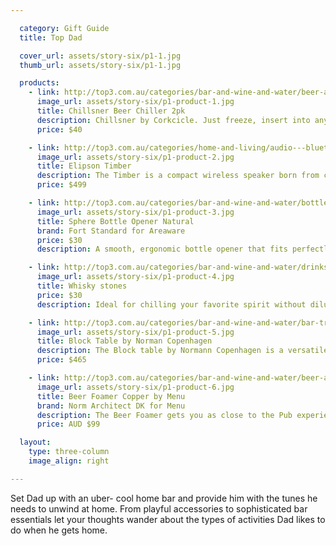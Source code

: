```yaml
---

  category: Gift Guide
  title: Top Dad

  cover_url: assets/story-six/p1-1.jpg
  thumb_url: assets/story-six/p1-1.jpg

  products:
    - link: http://top3.com.au/categories/bar-and-wine-and-water/beer-and-accessories/chillsner-beer-chiller/4002c
      image_url: assets/story-six/p1-product-1.jpg
      title: Chillsner Beer Chiller 2pk
      description: Chillsner by Corkcicle. Just freeze, insert into any bottled beer and never suffer through another warm brew. Respect the beer. Chillsner is perfect for parties, tailgating and pretty much any occasion where beloved beers are enjoyed.
      price: $40

    - link: http://top3.com.au/categories/home-and-living/audio---bluetooth-speakers/elipson-bluetooth-speakers/elipsontimber
      image_url: assets/story-six/p1-product-2.jpg
      title: Elipson Timber
      description: The Timber is a compact wireless speaker born from cooperation between Habitat & Elipson, that works according to the Bluetooth 2.1 protocol.
      price: $499

    - link: http://top3.com.au/categories/bar-and-wine-and-water/bottle-openers/areaware-sphere-bottle-opener/aw-fsbon
      image_url: assets/story-six/p1-product-3.jpg
      title: Sphere Bottle Opener Natural
      brand: Fort Standard for Areaware
      price: $30
      description: A smooth, ergonomic bottle opener that fits perfectly in the palm of your hand. Made From Beechwood.

    - link: http://top3.com.au/categories/bar-and-wine-and-water/drinks---cooling-accessories/whisky-stones/whiskystone
      image_url: assets/story-six/p1-product-4.jpg
      title: Whisky stones
      price: $30
      description: Ideal for chilling your favorite spirit without diluting its flavor with melting ice.

    - link: http://top3.com.au/categories/bar-and-wine-and-water/bar-trolleys/nm-block-table/602205
      image_url: assets/story-six/p1-product-5.jpg
      title: Block Table by Norman Copenhagen
      description: The Block table by Normann Copenhagen is a versatile and mobile table - perfect for use as a bar trolley, or for countless other uses in the home.
      price: $465

    - link: http://top3.com.au/categories/bar-and-wine-and-water/beer-and-accessories/menu-beer-foamer/men4690239
      image_url: assets/story-six/p1-product-6.jpg
      title: Beer Foamer Copper by Menu
      brand: Norm Architect DK for Menu
      description: The Beer Foamer gets you as close to the Pub experience as you can without leaving your home. Denser beer foam will significantly increase the taste, aroma and feeling of the beer - just like beer fresh from the tap.
      price: AUD $99

  layout:
    type: three-column
    image_align: right

---
```


Set Dad up with an uber- cool home bar and provide him with the tunes he needs to unwind at home. From playful accessories to sophisticated bar essentials let your thoughts wander about the types of activities Dad likes to do when he gets home.
